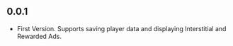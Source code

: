 ## 0.0.1

- First Version. Supports saving player data and displaying Interstitial and Rewarded Ads.